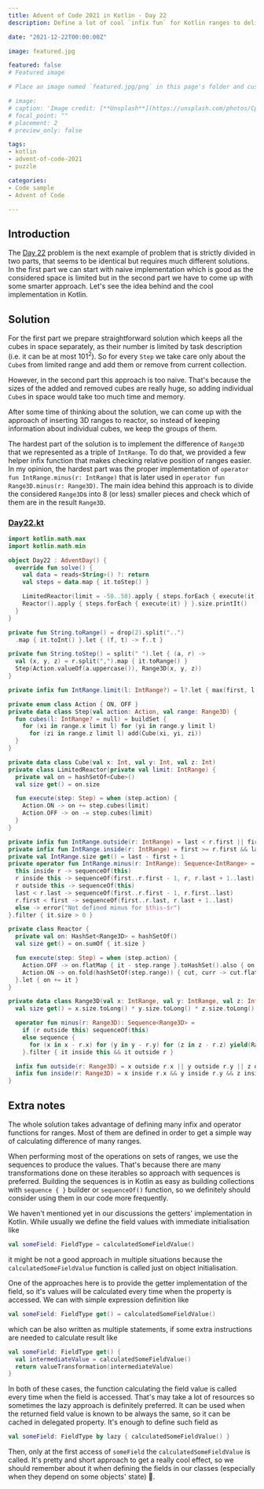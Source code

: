 ```yaml
---
title: Advent of Code 2021 in Kotlin - Day 22
description: Define a lot of cool `infix fun` for Kotlin ranges to deliver more concise solutions.

date: "2021-12-22T00:00:00Z"

image: featured.jpg

featured: false
# Featured image

# Place an image named `featured.jpg/png` in this page's folder and customize its options here.

# image:
# caption: 'Image credit: [**Unsplash**](https://unsplash.com/photos/CpkOjOcXdUY)'
# focal_point: ""
# placement: 2
# preview_only: false

tags:
- kotlin
- advent-of-code-2021
- puzzle

categories:
- Code sample
- Advent of Code

---
```


## Introduction

The [Day 22](https://adventofcode.com/2021/day/22) problem is the next example of problem that is strictly
divided in two parts, that seems to be identical but requires much different solutions. In the first part
we can start with naive implementation which is good as the considered space is limited but in the second
part we have to come up with some smarter approach. Let's see the idea behind and the cool implementation
in Kotlin.

## Solution

For the first part we prepare straightforward solution which keeps all the cubes in space separately, as
their number is limited by task description (i.e. it can be at most $101^2$). So for every `Step` we
take care only about the `Cube`s from limited range and add them or remove from current collection.

However, in the second part this approach is too naive. That's because the sizes of the added and removed
cubes are really huge, so adding individual `Cube`s in space would take too much time and memory.

After some time of thinking about the solution, we can come up with the approach of inserting 3D ranges
to reactor, so instead of keeping information about individual cubes, we keep the groups of them.

The hardest part of the solution is to implement the difference of `Range3D` that we represented as
a triple of `IntRange`. To do that, we provided a few helper infix function that makes checking relative
position of ranges easier. In my opinion, the hardest part was the proper implementation of
`operator fun IntRange.minus(r: IntRange)` that is later used in `operator fun Range3D.minus(r: Range3D)`.
The main idea behind this approach is to divide the considered `Range3D`s into 8 (or less) smaller pieces
and check which of them are in the result `Range3D`.

### [Day22.kt](https://github.com/avan1235/advent-of-code-2021/blob/master/src/main/kotlin/Day22.kt)
```kotlin
import kotlin.math.max
import kotlin.math.min

object Day22 : AdventDay() {
  override fun solve() {
    val data = reads<String>() ?: return
    val steps = data.map { it.toStep() }

    LimitedReactor(limit = -50..50).apply { steps.forEach { execute(it) } }.size.printIt()
    Reactor().apply { steps.forEach { execute(it) } }.size.printIt()
  }
}

private fun String.toRange() = drop(2).split("..")
  .map { it.toInt() }.let { (f, t) -> f..t }

private fun String.toStep() = split(" ").let { (a, r) ->
  val (x, y, z) = r.split(",").map { it.toRange() }
  Step(Action.valueOf(a.uppercase()), Range3D(x, y, z))
}

private infix fun IntRange.limit(l: IntRange?) = l?.let { max(first, l.first)..min(last, l.last) } ?: this

private enum class Action { ON, OFF }
private data class Step(val action: Action, val range: Range3D) {
  fun cubes(l: IntRange? = null) = buildSet {
    for (xi in range.x limit l) for (yi in range.y limit l)
      for (zi in range.z limit l) add(Cube(xi, yi, zi))
  }
}

private data class Cube(val x: Int, val y: Int, val z: Int)
private class LimitedReactor(private val limit: IntRange) {
  private val on = hashSetOf<Cube>()
  val size get() = on.size

  fun execute(step: Step) = when (step.action) {
    Action.ON -> on += step.cubes(limit)
    Action.OFF -> on -= step.cubes(limit)
  }
}

private infix fun IntRange.outside(r: IntRange) = last < r.first || first > r.last
private infix fun IntRange.inside(r: IntRange) = first >= r.first && last <= r.last
private val IntRange.size get() = last - first + 1
private operator fun IntRange.minus(r: IntRange): Sequence<IntRange> = when {
  this inside r -> sequenceOf(this)
  r inside this -> sequenceOf(first..r.first - 1, r, r.last + 1..last)
  r outside this -> sequenceOf(this)
  last < r.last -> sequenceOf(first..r.first - 1, r.first..last)
  r.first < first -> sequenceOf(first..r.last, r.last + 1..last)
  else -> error("Not defined minus for $this-$r")
}.filter { it.size > 0 }

private class Reactor {
  private val on: HashSet<Range3D> = hashSetOf()
  val size get() = on.sumOf { it.size }

  fun execute(step: Step) = when (step.action) {
    Action.OFF -> on.flatMap { it - step.range }.toHashSet().also { on.clear() }
    Action.ON -> on.fold(hashSetOf(step.range)) { cut, curr -> cut.flatMap { it - curr }.toHashSet() }
  }.let { on += it }
}

private data class Range3D(val x: IntRange, val y: IntRange, val z: IntRange) {
  val size get() = x.size.toLong() * y.size.toLong() * z.size.toLong()

  operator fun minus(r: Range3D): Sequence<Range3D> =
    if (r outside this) sequenceOf(this)
    else sequence {
      for (x in x - r.x) for (y in y - r.y) for (z in z - r.z) yield(Range3D(x, y, z))
    }.filter { it inside this && it outside r }

  infix fun outside(r: Range3D) = x outside r.x || y outside r.y || z outside r.z
  infix fun inside(r: Range3D) = x inside r.x && y inside r.y && z inside r.z
}
```

## Extra notes

The whole solution takes advantage of defining many infix and operator functions for ranges.
Most of them are defined in order to get a simple way of calculating difference of many ranges.

When performing most of the operations on sets of ranges, we use the sequences to produce the values.
That's because there are many transformations done on these iterables so approach with sequences is
preferred. Building the sequences is in Kotlin as easy as building collections with `sequence { }`
builder or `sequenceOf()` function, so we definitely should consider using them in our code more
frequently.

We haven't mentioned yet in our discussions the getters' implementation in Kotlin. While usually
we define the field values with immediate initialisation like
```kotlin
val someField: FieldType = calculatedSomeFieldValue()
```
it might be not a good approach in multiple situations because the `calculatedSomeFieldValue` function
is called just on object initialisation.

One of the approaches here is to provide the getter implementation of the field, so it's values will
be calculated every time when the property is accessed. We can with simple expression definition like
```kotlin
val someField: FieldType get() = calculatedSomeFieldValue()
```
which can be also written as multiple statements, if some extra instructions are needed to calculate
result like
```kotlin
val someField: FieldType get() {
  val intermediateValue = calculatedSomeFieldValue()
  return valueTransformation(intermediateValue)
}
```
In both of these cases, the function calculating the field value is called every time when the field is
accessed. That's may take a lot of resources so sometimes the lazy approach is definitely preferred.
It can be used when the returned field value is known to be always the same, so it can be cached in
delegated property. It's enough to define such field as
```kotlin
val someField: FieldType by lazy { calculatedSomeFieldValue() }
```
Then, only at the first access of `someField` the `calculatedSomeFieldValue` is called. It's pretty
and short approach to get a really cool effect, so we should remember about it when defining
the fields in our classes (especially when they depend on some objects' state) 🤞.
